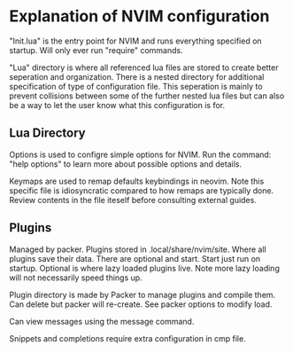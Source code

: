 # Explanation of NVIM configuration

"Init.lua" is the entry point for NVIM and runs everything specified on startup. Will only ever run "require" commands.

"Lua" directory is where all referenced lua files are stored to create better seperation and organization. There is a nested directory for additional specification 
of type of configuration file. This seperation is mainly to prevent collisions between some of the further nested lua files but can also be a way to let the user 
know what this configuration is for.

## Lua Directory

Options is used to configre simple options for NVIM. Run the command: "help options" to learn more about possible options and details.

Keymaps are used to remap defaults keybindings in neovim. Note this specific file is idiosyncratic compared to how remaps are typically done. 
Review contents in the file iteself before consulting external guides.

## Plugins
Managed by packer. Plugins stored in .local/share/nvim/site. Where all plugins save their data. There are optional and start. Start just run on startup. 
Optional is where lazy loaded plugins live. Note more lazy loading will not necessarily speed things up.

Plugin directory is made by Packer to manage plugins and compile them. Can delete but packer will re-create.
See packer options to modify load.

Can view messages using the message command.

Snippets and completions require extra configuration in cmp file.
